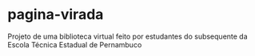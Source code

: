 # pagina-virada
Projeto de uma biblioteca virtual feito por estudantes do subsequente da Escola Técnica Estadual de Pernambuco
